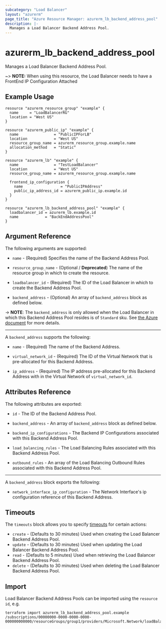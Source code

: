 ```yaml
---
subcategory: "Load Balancer"
layout: "azurerm"
page_title: "Azure Resource Manager: azurerm_lb_backend_address_pool"
description: |-
  Manages a Load Balancer Backend Address Pool.
---
```


# azurerm_lb_backend_address_pool

Manages a Load Balancer Backend Address Pool.

~> **NOTE:** When using this resource, the Load Balancer needs to have a FrontEnd IP Configuration Attached

## Example Usage

```hcl
resource "azurerm_resource_group" "example" {
  name     = "LoadBalancerRG"
  location = "West US"
}

resource "azurerm_public_ip" "example" {
  name                = "PublicIPForLB"
  location            = "West US"
  resource_group_name = azurerm_resource_group.example.name
  allocation_method   = "Static"
}

resource "azurerm_lb" "example" {
  name                = "TestLoadBalancer"
  location            = "West US"
  resource_group_name = azurerm_resource_group.example.name

  frontend_ip_configuration {
    name                 = "PublicIPAddress"
    public_ip_address_id = azurerm_public_ip.example.id
  }
}

resource "azurerm_lb_backend_address_pool" "example" {
  loadbalancer_id = azurerm_lb.example.id
  name            = "BackEndAddressPool"
}
```

## Argument Reference

The following arguments are supported:

* `name` - (Required) Specifies the name of the Backend Address Pool.
  
* `resource_group_name` - (Optional / **Deprecated**) The name of the resource group in which to create the resource.
  
* `loadbalancer_id` - (Required) The ID of the Load Balancer in which to create the Backend Address Pool.

* `backend_address` - (Optional) An array of `backend_address` block as defined below.

-> **NOTE**: The `backend_address` is only allowed when the Load Balancer in which this Backend Address Pool resides is of `Standard` sku. See [the Azure document](https://docs.microsoft.com/en-us/azure/load-balancer/backend-pool-management#limitations) for more details.

---

A `backend_address` supports the following:

* `name` - (Required) The name of the Backend Address.

* `virtual_network_id` - (Required) The ID of the Virtual Network that is pre-allocated for this Backend Address.

* `ip_address` - (Required) The IP address pre-allocated for this Backend Address with in the Virtual Network of `virtual_network_id`.

## Attributes Reference

The following attributes are exported:

* `id` - The ID of the Backend Address Pool.
  
* `backend_address` - An array of `backend_address` block as defined below.

* `backend_ip_configurations` - The Backend IP Configurations associated with this Backend Address Pool.

* `load_balancing_rules` - The Load Balancing Rules associated with this Backend Address Pool.

* `outbound_rules` - An array of the Load Balancing Outbound Rules associated with this Backend Address Pool.

---

A `backend_address` block exports the following:

* `network_interface_ip_configuration` - The Network Interface's ip configuration reference of this Backend Address.

## Timeouts

The `timeouts` block allows you to specify [timeouts](https://www.terraform.io/docs/configuration/resources.html#timeouts) for certain actions:

* `create` - (Defaults to 30 minutes) Used when creating the Load Balancer Backend Address Pool.
* `update` - (Defaults to 30 minutes) Used when updating the Load Balancer Backend Address Pool.
* `read` - (Defaults to 5 minutes) Used when retrieving the Load Balancer Backend Address Pool.
* `delete` - (Defaults to 30 minutes) Used when deleting the Load Balancer Backend Address Pool.

## Import

Load Balancer Backend Address Pools can be imported using the `resource id`, e.g.

```shell
terraform import azurerm_lb_backend_address_pool.example /subscriptions/00000000-0000-0000-0000-000000000000/resourceGroups/group1/providers/Microsoft.Network/loadBalancers/lb1/backendAddressPools/pool1
```
